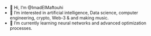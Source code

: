 - 👋 Hi, I’m @ImadElMaftouhi  
- 👀 I’m interested in artificial intelligence, Data science, computer engineering, crypto, Web-3 & and making music.  
- 🌱 I’m currently learning neural networks and advanced optimization processes.  

<!---
ImadElMaftouhi/ImadElMaftouhi is a ✨ special ✨ repository because its `README.md` (this file) appears on your GitHub profile.
You can click the Preview link to take a look at your changes.
--->
